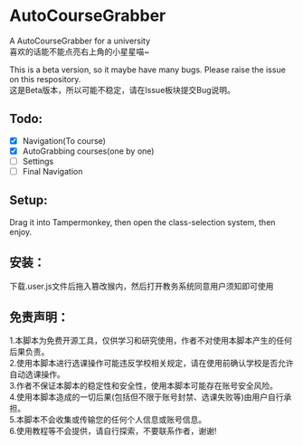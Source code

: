 # AutoCourseGrabber
A AutoCourseGrabber for a university  
喜欢的话能不能点亮右上角的小星星喵~

This is a beta version, so it maybe have many bugs. Please raise the issue on this respository.   
这是Beta版本，所以可能不稳定，请在Issue板块提交Bug说明。
## Todo:
- [x] Navigation(To course)
- [x] AutoGrabbing courses(one by one)
- [ ] Settings
- [ ] Final Navigation

## Setup:  
Drag it into Tampermonkey, then open the class-selection system, then enjoy.

## 安装：  
下载.user.js文件后拖入篡改猴内，然后打开教务系统同意用户须知即可使用

## 免责声明：
1.本脚本为免费开源工具，仅供学习和研究使用，作者不对使用本脚本产生的任何后果负责。  
2.使用本脚本进行选课操作可能违反学校相关规定，请在使用前确认学校是否允许自动选课操作。  
3.作者不保证本脚本的稳定性和安全性，使用本脚本可能存在账号安全风险。  
4.使用本脚本造成的一切后果(包括但不限于账号封禁、选课失败等)由用户自行承担。  
5.本脚本不会收集或传输您的任何个人信息或账号信息。  
6.使用教程等不会提供，请自行探索，不要联系作者，谢谢!  
